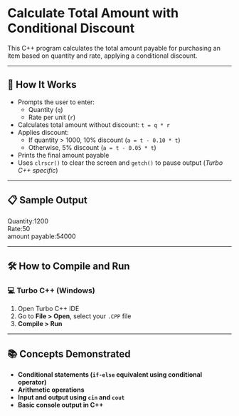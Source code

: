 # Calculate Total Amount with Conditional Discount

This C++ program calculates the total amount payable for purchasing an item based on quantity and rate, applying a conditional discount.

---

## 🚀 How It Works

- Prompts the user to enter:
  - Quantity (`q`)
  - Rate per unit (`r`)
- Calculates total amount without discount: `t = q * r`
- Applies discount:
  - If quantity > 1000, 10% discount (`a = t - 0.10 * t`)
  - Otherwise, 5% discount (`a = t - 0.05 * t`)
- Prints the final amount payable
- Uses `clrscr()` to clear the screen and `getch()` to pause output (*Turbo C++ specific*)

---

## 📋 Sample Output

Quantity:1200  
Rate:50  
amount payable:54000

---

## 🛠️ How to Compile and Run

### 💻 Turbo C++ (Windows)

1. Open Turbo C++ IDE  
2. Go to **File > Open**, select your `.CPP` file  
3. **Compile > Run**

---

## 📚 Concepts Demonstrated
- **Conditional statements (`if-else` equivalent using conditional operator)**
- **Arithmetic operations**
- **Input and output using `cin` and `cout`**
- **Basic console output in C++**
